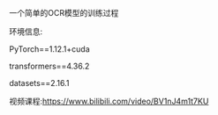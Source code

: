 一个简单的OCR模型的训练过程

环境信息:

PyTorch==1.12.1+cuda

transformers==4.36.2

datasets==2.16.1

视频课程:https://www.bilibili.com/video/BV1nJ4m1t7KU
